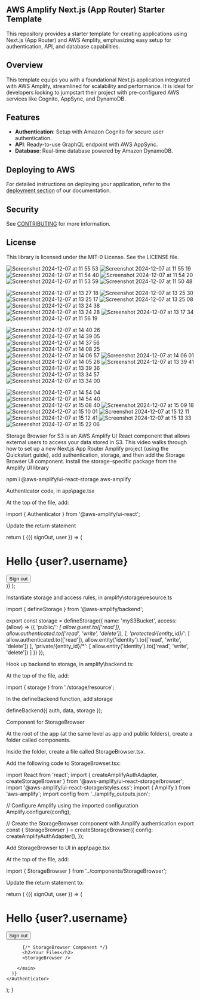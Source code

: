## AWS Amplify Next.js (App Router) Starter Template

This repository provides a starter template for creating applications using Next.js (App Router) and AWS Amplify, emphasizing easy setup for authentication, API, and database capabilities.

## Overview

This template equips you with a foundational Next.js application integrated with AWS Amplify, streamlined for scalability and performance. It is ideal for developers looking to jumpstart their project with pre-configured AWS services like Cognito, AppSync, and DynamoDB.

## Features

- **Authentication**: Setup with Amazon Cognito for secure user authentication.
- **API**: Ready-to-use GraphQL endpoint with AWS AppSync.
- **Database**: Real-time database powered by Amazon DynamoDB.

## Deploying to AWS

For detailed instructions on deploying your application, refer to the [deployment section](https://docs.amplify.aws/nextjs/start/quickstart/nextjs-app-router-client-components/#deploy-a-fullstack-app-to-aws) of our documentation.

## Security

See [CONTRIBUTING](CONTRIBUTING.md#security-issue-notifications) for more information.

## License

This library is licensed under the MIT-0 License. See the LICENSE file.


![Screenshot 2024-12-07 at 11 55 53](https://github.com/user-attachments/assets/f7f8fd92-3d03-4b59-bc72-c011113f9be1)
![Screenshot 2024-12-07 at 11 55 19](https://github.com/user-attachments/assets/b1c3f683-a11d-49e7-aaf4-53ffb54b17f3)
![Screenshot 2024-12-07 at 11 54 40](https://github.com/user-attachments/assets/4e976ca4-4bd2-44bb-aabb-49569bc5aa9b)
![Screenshot 2024-12-07 at 11 54 20](https://github.com/user-attachments/assets/c055bb4b-8d21-4575-a965-2a276e2bc35a)
![Screenshot 2024-12-07 at 11 53 59](https://github.com/user-attachments/assets/6bd8b2dc-f54a-4630-8126-ef469f82d0ed)
![Screenshot 2024-12-07 at 11 50 48](https://github.com/user-attachments/assets/a6b46a38-29c9-4ebf-858f-39901fed4ffd)


![Screenshot 2024-12-07 at 13 27 18](https://github.com/user-attachments/assets/8970f17b-4657-4013-b97a-d75ac74d60be)
![Screenshot 2024-12-07 at 13 25 30](https://github.com/user-attachments/assets/138a6788-0dd4-452d-81ec-6507e06c74ed)
![Screenshot 2024-12-07 at 13 25 17](https://github.com/user-attachments/assets/a6ea16bb-20c1-4fb5-b85c-18635382c2fe)
![Screenshot 2024-12-07 at 13 25 08](https://github.com/user-attachments/assets/29a8b4ac-8979-4514-be70-ca92994e1ab9)
![Screenshot 2024-12-07 at 13 24 38](https://github.com/user-attachments/assets/0b41bcaf-2d89-4fff-9f4d-f4722ebaa8fc)
![Screenshot 2024-12-07 at 13 24 28](https://github.com/user-attachments/assets/04888060-1847-43ea-8ded-a8b28a578324)
![Screenshot 2024-12-07 at 13 17 34](https://github.com/user-attachments/assets/95d338d5-84d3-443e-9a9d-bf5e2ae70593)
![Screenshot 2024-12-07 at 11 56 19](https://github.com/user-attachments/assets/a109997a-ab0c-473f-97c2-07584434164f)





![Screenshot 2024-12-07 at 14 40 26](https://github.com/user-attachments/assets/81992e4f-35f5-4d8e-99e2-ad690df0cbaf)
![Screenshot 2024-12-07 at 14 39 05](https://github.com/user-attachments/assets/f450853d-fafb-4b43-98e6-5f2f50da38b0)
![Screenshot 2024-12-07 at 14 37 56](https://github.com/user-attachments/assets/b1cc7891-76e5-4fe1-bbc4-6a60c9a03270)
![Screenshot 2024-12-07 at 14 08 25](https://github.com/user-attachments/assets/32c956b0-108c-4bb3-907a-6808fc503ee1)
![Screenshot 2024-12-07 at 14 06 57](https://github.com/user-attachments/assets/2626bbfc-e992-4744-b62c-13f2e2da3927)
![Screenshot 2024-12-07 at 14 06 01](https://github.com/user-attachments/assets/5cfb4ec9-4208-4859-9cee-f4840781eb78)
![Screenshot 2024-12-07 at 14 05 26](https://github.com/user-attachments/assets/9385404d-2982-4642-ba39-cf6c3ca05645)
![Screenshot 2024-12-07 at 13 39 41](https://github.com/user-attachments/assets/bc8c63a3-f840-472e-b11f-dcb1a54498de)
![Screenshot 2024-12-07 at 13 39 36](https://github.com/user-attachments/assets/5c26b247-3e3d-4f15-8ff2-416c73877859)
![Screenshot 2024-12-07 at 13 34 57](https://github.com/user-attachments/assets/e9f2cab9-fbac-478a-a903-8248f23173ed)
![Screenshot 2024-12-07 at 13 34 00](https://github.com/user-attachments/assets/456ff3b8-487f-4c1c-96e8-09fcbbc88e82)


![Screenshot 2024-12-07 at 14 54 04](https://github.com/user-attachments/assets/c3dc215c-e091-47f1-9367-9ac4d25d897b)
![Screenshot 2024-12-07 at 14 54 40](https://github.com/user-attachments/assets/ba06d9f6-7f60-4602-93af-a081d7ccaec9)
![Screenshot 2024-12-07 at 15 08 40](https://github.com/user-attachments/assets/24026269-59d1-4236-9a55-d4ff14c0f21a)
![Screenshot 2024-12-07 at 15 09 18](https://github.com/user-attachments/assets/4e953634-7e53-4a4e-9cbc-2a29150ca9f4)
![Screenshot 2024-12-07 at 15 10 01](https://github.com/user-attachments/assets/ea7beb89-7e6d-4f04-946c-32203dc63cdb)
![Screenshot 2024-12-07 at 15 12 11](https://github.com/user-attachments/assets/bd4ea250-ab26-442d-be3c-71bb90a05896)
![Screenshot 2024-12-07 at 15 12 41](https://github.com/user-attachments/assets/a92ad374-0755-4483-8060-3579591c5fcd)
![Screenshot 2024-12-07 at 15 13 33](https://github.com/user-attachments/assets/3c42aa14-0efc-4f77-83f1-60b2b80352f4)
![Screenshot 2024-12-07 at 15 22 06](https://github.com/user-attachments/assets/dfb3437c-35d3-4ba7-b401-7b63127708c8)



Storage Browser for S3 is an AWS Amplify UI React component that allows external users to access your data stored in S3. This video walks through how to set up a new Next.js App Router Amplify project (using the Quickstart guide), add authentication, storage, and then add the Storage Browser UI component.
Install the storage-specific package from the Amplify UI library

npm i @aws-amplify/ui-react-storage aws-amplify

Authenticator code, in app\page.tsx

At the top of the file, add:

import { Authenticator } from '@aws-amplify/ui-react';

Update the return statement

 return (
    <Authenticator>
      {({ signOut, user }) => (
        <main>
          <h1>Hello {user?.username}</h1>
          <button onClick={signOut}>Sign out</button>
        </main>
      )}
    </Authenticator>
  );

Instantiate storage and access rules, in amplify\storage\resource.ts

import { defineStorage } from '@aws-amplify/backend';

export const storage = defineStorage({
  name: 'myS3Bucket',
  access: (allow) => ({
    'public/*': [
      allow.guest.to(['read']),
      allow.authenticated.to(['read', 'write', 'delete']),
    ],
    'protected/{entity_id}/*': [
      allow.authenticated.to(['read']),
      allow.entity('identity').to(['read', 'write', 'delete'])
    ],
    'private/{entity_id}/*': [
      allow.entity('identity').to(['read', 'write', 'delete'])
    ]
  })
});

Hook up backend to storage, in amplify\backend.ts:

At the top of the file, add:

import { storage } from './storage/resource';

In the defineBackend function, add storage

defineBackend({
  auth,
  data,
  storage
});

Component for StorageBrowser

At the root of the app (at the same level as app and public folders), create a folder called components.

Inside the folder, create a file called StorageBrowser.tsx.

Add the following code to StorageBrowser.tsx:

import React from 'react';
import { createAmplifyAuthAdapter, createStorageBrowser } from '@aws-amplify/ui-react-storage/browser';
import '@aws-amplify/ui-react-storage/styles.css';
import { Amplify } from 'aws-amplify';
import config from '../amplify_outputs.json';

// Configure Amplify using the imported configuration
Amplify.configure(config);

// Create the StorageBrowser component with Amplify authentication
export const { StorageBrowser } = createStorageBrowser({
  config: createAmplifyAuthAdapter(),
});

Add StorageBrowser to UI in app\page.tsx

At the top of the file, add:

import { StorageBrowser } from '../components/StorageBrowser';

Update the return statement to:

  return (
    <Authenticator>
      {({ signOut, user }) => (
        <main>
            <h1>Hello {user?.username}</h1>
            <button onClick={signOut}>Sign out</button>

          {/* StorageBrowser Component */}
          <h2>Your Files</h2>
          <StorageBrowser />

        </main>
      )}
    </Authenticator>
  );
}


